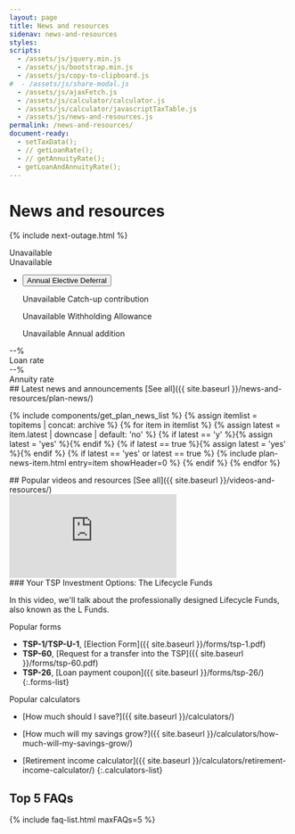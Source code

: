```yaml
---
layout: page
title: News and resources
sidenav: news-and-resources
styles:
scripts:
  - /assets/js/jquery.min.js
  - /assets/js/bootstrap.min.js
  - /assets/js/copy-to-clipboard.js
#  - /assets/js/share-modal.js
  - /assets/js/ajaxFetch.js
  - /assets/js/calculator/calculator.js
  - /assets/js/calculator/javascriptTaxTable.js
  - /assets/js/news-and-resources.js
permalink: /news-and-resources/
document-ready:
  - setTaxData();
  - // getLoanRate();
  - // getAnnuityRate();
  - getLoanAndAnnuityRate();
---
```


# News and resources

{% include next-outage.html %}

<section class="key-rates">
  <div class="usa-grid">
  <div class="usa-width-one-third">
    <div id="contribution-limit">Unavailable</div>
    <div id="tax-year" class="hide">Unavailable</div>
    <ul class="usa-accordion">
    <li>
      <button class="usa-accordion-button"
        aria-expanded="false"
        aria-controls="a1">
        Annual Elective Deferral
      </button>
      <div id="a1" class="usa-accordion-content">
        <p><span id="catchup-limit">Unavailable</span> Catch-up contribution</p>
        <p class="hide"><span id="withholding-allowance">Unavailable</span> Withholding Allowance</p>
        <p><span id="annual-addition">Unavailable</span> Annual addition</p>
      </div>
    </li>
    </ul>
  </div>

  <div class="usa-width-one-third"><div id="loan-rate">--%</div>Loan rate</div>
  <div class="usa-width-one-third"><div id="annuity-rate">--%</div>Annuity rate</div>
  </div>
</section>

<section class="latest-news">
  <div class="flex header-line" markdown="1">
## Latest news and announcements
  <span class="see-all">[See all]({{ site.baseurl }}/news-and-resources/plan-news/)</span>
  </div>
<div class="usa-grid">
<div class="usa-width-one-whole" markdown="1">

{% include components/get_plan_news_list %}
{% assign itemlist = topitems | concat: archive %}
{% for item in itemlist %}
{% assign latest = item.latest | downcase | default: 'no' %}
{% if latest == 'y' %}{% assign latest = 'yes' %}{% endif %}
{% if latest == true %}{% assign latest = 'yes' %}{% endif %}
{% if latest == 'yes' or latest == true %}
  {% include plan-news-item.html entry=item showHeader=0 %}
{% endif %}
{% endfor %}

</div>
</div>

</section>

<section class="popular-videos" markdown="1">
  <div class="flex header-line" markdown="1">
## Popular videos and resources
  <span class="see-all">[See all]({{ site.baseurl }}/videos-and-resources/)</span>
  </div>
  <!-- YouTube iFrame -->
  <div class="usa-grid">
  <div class="usa-width-one-whole">
    <div class="video-wrapper">
    <iframe src="https://www.youtube.com/embed/r6rRMcgBNCc?rel=0" frameborder="0" allow="accelerometer; encrypted-media; gyroscope; picture-in-picture" allowfullscreen></iframe>
    </div>
  </div></div>

  <div class="usa-grid video-description">
  <div class="usa-width-one-whole" markdown="1">
### Your TSP Investment Options: The Lifecycle Funds

In this video, we'll talk about the professionally designed Lifecycle Funds, also known as the L Funds.
  </div>
  </div>


</section>

<section class="popular-forms-calculators">
<div class="usa-grid">
<div class="usa-width-one-half" markdown="1">

Popular forms

- **TSP-1/TSP-U-1**, [Election Form]({{ site.baseurl }}/forms/tsp-1.pdf)
- **TSP-60**, [Request for a transfer into the TSP]({{ site.baseurl }}/forms/tsp-60.pdf)
- **TSP-26**, [Loan payment coupon]({{ site.baseurl }}/forms/tsp-26/)
{:.forms-list}

</div>

<div class="usa-width-one-half" markdown="1">

Popular calculators

- [How much should I save?]({{ site.baseurl }}/calculators/)
- [How much will my savings grow?]({{ site.baseurl }}/calculators/how-much-will-my-savings-grow/)
- [Retirement income calculator]({{ site.baseurl }}/calculators/retirement-income-calculator/)
{:.calculators-list}

  </div>
</div>
</section>


<section class="top-5-faq" markdown="1">

## Top 5 FAQs

{% include faq-list.html maxFAQs=5 %}
</section>
